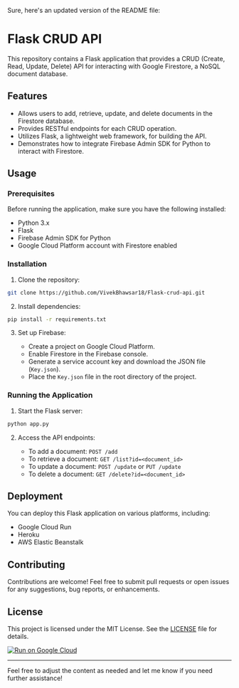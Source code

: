 Sure, here's an updated version of the README file:

# Flask CRUD API

This repository contains a Flask application that provides a CRUD (Create, Read, Update, Delete) API for interacting with Google Firestore, a NoSQL document database.

## Features

- Allows users to add, retrieve, update, and delete documents in the Firestore database.
- Provides RESTful endpoints for each CRUD operation.
- Utilizes Flask, a lightweight web framework, for building the API.
- Demonstrates how to integrate Firebase Admin SDK for Python to interact with Firestore.

## Usage

### Prerequisites

Before running the application, make sure you have the following installed:

- Python 3.x
- Flask
- Firebase Admin SDK for Python
- Google Cloud Platform account with Firestore enabled

### Installation

1. Clone the repository:

```bash
git clone https://github.com/VivekBhawsar18/Flask-crud-api.git
```

2. Install dependencies:

```bash
pip install -r requirements.txt
```

3. Set up Firebase:

   - Create a project on Google Cloud Platform.
   - Enable Firestore in the Firebase console.
   - Generate a service account key and download the JSON file (`Key.json`).
   - Place the `Key.json` file in the root directory of the project.

### Running the Application

1. Start the Flask server:

```bash
python app.py
```

2. Access the API endpoints:

   - To add a document: `POST /add`
   - To retrieve a document: `GET /list?id=<document_id>`
   - To update a document: `POST /update` or `PUT /update`
   - To delete a document: `GET /delete?id=<document_id>`

## Deployment

You can deploy this Flask application on various platforms, including:

- Google Cloud Run
- Heroku
- AWS Elastic Beanstalk

## Contributing

Contributions are welcome! Feel free to submit pull requests or open issues for any suggestions, bug reports, or enhancements.

## License

This project is licensed under the MIT License. See the [LICENSE](LICENSE) file for details.

[![Run on Google Cloud](https://storage.googleapis.com/cloudrun/button.svg)](https://console.cloud.google.com/cloudshell/editor?shellonly=true&cloudshell_image=gcr.io/cloudrun/button&cloudshell_git_repo=https://github.com/VivekBhawsar18/Flask-crud-api.git)

---

Feel free to adjust the content as needed and let me know if you need further assistance!
